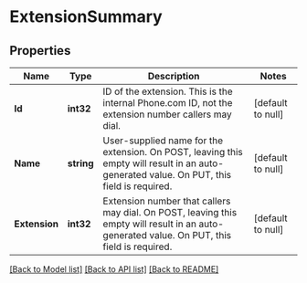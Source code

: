# ExtensionSummary

## Properties
Name | Type | Description | Notes
------------ | ------------- | ------------- | -------------
**Id** | **int32** | ID of the extension. This is the internal Phone.com ID, not the extension number callers may dial. | [default to null]
**Name** | **string** | User-supplied name for the extension. On POST, leaving this empty will result in an auto-generated value. On PUT, this field is required. | [default to null]
**Extension** | **int32** | Extension number that callers may dial. On POST, leaving this empty will result in an auto-generated value. On PUT, this field is required. | [default to null]

[[Back to Model list]](../README.md#documentation-for-models) [[Back to API list]](../README.md#documentation-for-api-endpoints) [[Back to README]](../README.md)


